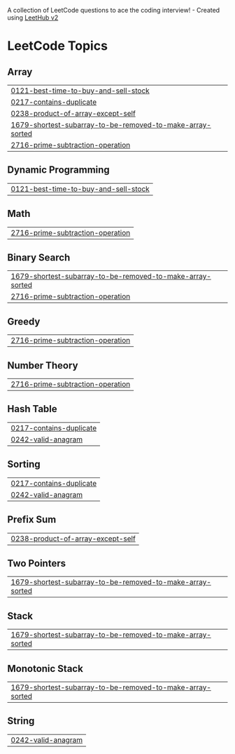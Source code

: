 A collection of LeetCode questions to ace the coding interview! - Created using [LeetHub v2](https://github.com/arunbhardwaj/LeetHub-2.0)
<!---LeetCode Topics Start-->
# LeetCode Topics
## Array
|  |
| ------- |
| [0121-best-time-to-buy-and-sell-stock](https://github.com/HarshaShivaKumar7/LeetCode-Solutions/tree/master/0121-best-time-to-buy-and-sell-stock) |
| [0217-contains-duplicate](https://github.com/HarshaShivaKumar7/LeetCode-Solutions/tree/master/0217-contains-duplicate) |
| [0238-product-of-array-except-self](https://github.com/HarshaShivaKumar7/LeetCode-Solutions/tree/master/0238-product-of-array-except-self) |
| [1679-shortest-subarray-to-be-removed-to-make-array-sorted](https://github.com/HarshaShivaKumar7/LeetCode-Solutions/tree/master/1679-shortest-subarray-to-be-removed-to-make-array-sorted) |
| [2716-prime-subtraction-operation](https://github.com/HarshaShivaKumar7/LeetCode-Solutions/tree/master/2716-prime-subtraction-operation) |
## Dynamic Programming
|  |
| ------- |
| [0121-best-time-to-buy-and-sell-stock](https://github.com/HarshaShivaKumar7/LeetCode-Solutions/tree/master/0121-best-time-to-buy-and-sell-stock) |
## Math
|  |
| ------- |
| [2716-prime-subtraction-operation](https://github.com/HarshaShivaKumar7/LeetCode-Solutions/tree/master/2716-prime-subtraction-operation) |
## Binary Search
|  |
| ------- |
| [1679-shortest-subarray-to-be-removed-to-make-array-sorted](https://github.com/HarshaShivaKumar7/LeetCode-Solutions/tree/master/1679-shortest-subarray-to-be-removed-to-make-array-sorted) |
| [2716-prime-subtraction-operation](https://github.com/HarshaShivaKumar7/LeetCode-Solutions/tree/master/2716-prime-subtraction-operation) |
## Greedy
|  |
| ------- |
| [2716-prime-subtraction-operation](https://github.com/HarshaShivaKumar7/LeetCode-Solutions/tree/master/2716-prime-subtraction-operation) |
## Number Theory
|  |
| ------- |
| [2716-prime-subtraction-operation](https://github.com/HarshaShivaKumar7/LeetCode-Solutions/tree/master/2716-prime-subtraction-operation) |
## Hash Table
|  |
| ------- |
| [0217-contains-duplicate](https://github.com/HarshaShivaKumar7/LeetCode-Solutions/tree/master/0217-contains-duplicate) |
| [0242-valid-anagram](https://github.com/HarshaShivaKumar7/LeetCode-Solutions/tree/master/0242-valid-anagram) |
## Sorting
|  |
| ------- |
| [0217-contains-duplicate](https://github.com/HarshaShivaKumar7/LeetCode-Solutions/tree/master/0217-contains-duplicate) |
| [0242-valid-anagram](https://github.com/HarshaShivaKumar7/LeetCode-Solutions/tree/master/0242-valid-anagram) |
## Prefix Sum
|  |
| ------- |
| [0238-product-of-array-except-self](https://github.com/HarshaShivaKumar7/LeetCode-Solutions/tree/master/0238-product-of-array-except-self) |
## Two Pointers
|  |
| ------- |
| [1679-shortest-subarray-to-be-removed-to-make-array-sorted](https://github.com/HarshaShivaKumar7/LeetCode-Solutions/tree/master/1679-shortest-subarray-to-be-removed-to-make-array-sorted) |
## Stack
|  |
| ------- |
| [1679-shortest-subarray-to-be-removed-to-make-array-sorted](https://github.com/HarshaShivaKumar7/LeetCode-Solutions/tree/master/1679-shortest-subarray-to-be-removed-to-make-array-sorted) |
## Monotonic Stack
|  |
| ------- |
| [1679-shortest-subarray-to-be-removed-to-make-array-sorted](https://github.com/HarshaShivaKumar7/LeetCode-Solutions/tree/master/1679-shortest-subarray-to-be-removed-to-make-array-sorted) |
## String
|  |
| ------- |
| [0242-valid-anagram](https://github.com/HarshaShivaKumar7/LeetCode-Solutions/tree/master/0242-valid-anagram) |
<!---LeetCode Topics End-->
